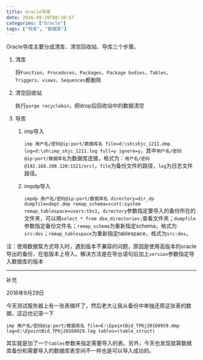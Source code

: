 ```yaml
---
title: Oracle导库
date: 2016-09-29T00:10:57
categories: ["Oracle"]
tags: ["导库", "数据泵"]
---
```


Oracle导库主要分成清库、清空回收站、导库三个步骤。

<!--more-->
1. 清库

    将`Function`、`Procedures`、`Packages`、`Package bodies`、`Tables`、`Triggers`、`views`、`Sequences`都删除

2. 清空回收站

    执行`purge recyclebin`，把drop后回收站中的数据清空

3. 导库
    1. imp导入

        `imp 用户名/密码@ip:port/数据库名 file=d:\sh\shjc_1211.dmp log=d:\sh\imp_shjc_1211.log full=y ignore=y`，其中`用户名/密码@ip:port/数据库名`为数据库连接，格式为：`用户名/密码@192.168.208.120:1521/orcl`，`file`为备份文件的路径，`log`为日志文件路径。

    2. impdp导入

        `impdp 用户名/密码@ip:port/数据库名 directory=dir_dp dumpfile=dept.dmp remap_schema=scott:system remap_tablespace=users:tbs1`，`directory`参数指定要导入的备份所在的文件夹，可以用`select * from dba_directories;`查看文件夹；`dumpfile`参数指定备份文件名；`remap_schema`为重新指定schema，格式为`src:des`；`remap_tablespace`为重新指定tablespace，格式为`src:des`。

注：使用数据泵方式导入时，遇到版本不兼容的问题，原因是使用高版本的oracle导出的备份，在低版本上导入。解决方法是在导出语句后加上`version`参数指定导入数据库的版本

---

补充

2016年9月29日

今天测试服务器上有一张表搞坏了，然后老大让我从备份中单独还原这张表的数据，这边也记录一下

`imp 用户名/密码@ip:port/数据库名 file=E:\EpointBid_TP6j20160929.dmp log=‪E:\EpointBid_TP6j20160929.log tables=(table_struct)`

其实就是加了一个`tables`参数来指定需要导入的表。另外，今天也发现就算数据库备份和需要导入的数据库表空间不一样也是可以导入成功的。
